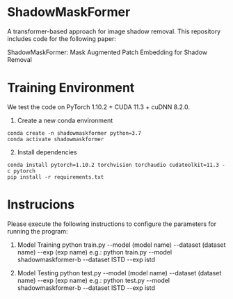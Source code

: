 # ShadowMaskFormer
A transformer-based approach for image shadow removal.
This repository includes code for the following paper:

ShadowMaskFormer: Mask Augmented Patch Embedding for Shadow Removal

# Training Environment
We test the code on PyTorch 1.10.2 + CUDA 11.3 + cuDNN 8.2.0.

1. Create a new conda environment
```
conda create -n shadowmaskformer python=3.7
conda activate shadowmaskformer
```

2. Install dependencies
```
conda install pytorch=1.10.2 torchvision torchaudio cudatoolkit=11.3 -c pytorch
pip install -r requirements.txt
```

# Instrucions
Please execute the following instructions to configure the parameters for running the program:

1. Model Training
python train.py --model (model name) --dataset (dataset name) --exp (exp name)
e.g.: python train.py --model shadowmaskformer-b --dataset ISTD --exp istd

2. Model Testing
python test.py --model (model name) --dataset (dataset name) --exp (exp name)
e.g.: python test.py --model shadowmaskformer-b --dataset ISTD --exp istd
